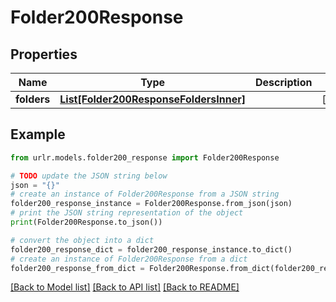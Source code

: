 # Folder200Response


## Properties

Name | Type | Description | Notes
------------ | ------------- | ------------- | -------------
**folders** | [**List[Folder200ResponseFoldersInner]**](Folder200ResponseFoldersInner.md) |  | [optional] 

## Example

```python
from urlr.models.folder200_response import Folder200Response

# TODO update the JSON string below
json = "{}"
# create an instance of Folder200Response from a JSON string
folder200_response_instance = Folder200Response.from_json(json)
# print the JSON string representation of the object
print(Folder200Response.to_json())

# convert the object into a dict
folder200_response_dict = folder200_response_instance.to_dict()
# create an instance of Folder200Response from a dict
folder200_response_from_dict = Folder200Response.from_dict(folder200_response_dict)
```
[[Back to Model list]](../README.md#documentation-for-models) [[Back to API list]](../README.md#documentation-for-api-endpoints) [[Back to README]](../README.md)


